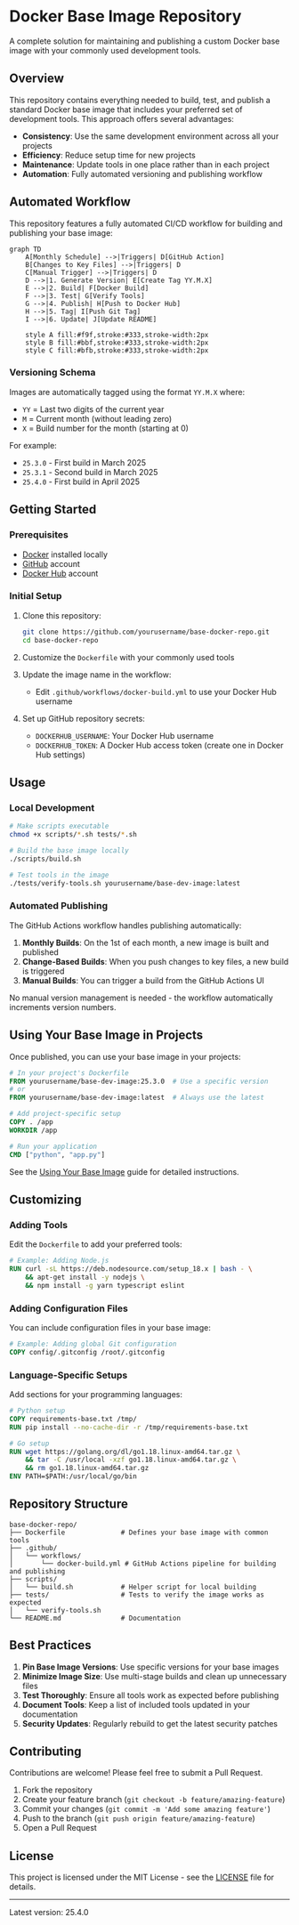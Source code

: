 # Docker Base Image Repository

A complete solution for maintaining and publishing a custom Docker base image with your commonly used development tools.

## Overview

This repository contains everything needed to build, test, and publish a standard Docker base image that includes your preferred set of development tools. This approach offers several advantages:

- **Consistency**: Use the same development environment across all your projects
- **Efficiency**: Reduce setup time for new projects
- **Maintenance**: Update tools in one place rather than in each project
- **Automation**: Fully automated versioning and publishing workflow

## Automated Workflow

This repository features a fully automated CI/CD workflow for building and publishing your base image:

```mermaid
graph TD
    A[Monthly Schedule] -->|Triggers| D[GitHub Action]
    B[Changes to Key Files] -->|Triggers| D
    C[Manual Trigger] -->|Triggers| D
    D -->|1. Generate Version| E[Create Tag YY.M.X]
    E -->|2. Build| F[Docker Build]
    F -->|3. Test| G[Verify Tools]
    G -->|4. Publish| H[Push to Docker Hub]
    H -->|5. Tag| I[Push Git Tag]
    I -->|6. Update| J[Update README]
    
    style A fill:#f9f,stroke:#333,stroke-width:2px
    style B fill:#bbf,stroke:#333,stroke-width:2px
    style C fill:#bfb,stroke:#333,stroke-width:2px
```

### Versioning Schema

Images are automatically tagged using the format `YY.M.X` where:
- `YY` = Last two digits of the current year
- `M` = Current month (without leading zero)
- `X` = Build number for the month (starting at 0)

For example:
- `25.3.0` - First build in March 2025
- `25.3.1` - Second build in March 2025
- `25.4.0` - First build in April 2025

## Getting Started

### Prerequisites

- [Docker](https://docs.docker.com/get-docker/) installed locally
- [GitHub](https://github.com/) account
- [Docker Hub](https://hub.docker.com/) account

### Initial Setup

1. Clone this repository:
   ```bash
   git clone https://github.com/yourusername/base-docker-repo.git
   cd base-docker-repo
   ```

2. Customize the `Dockerfile` with your commonly used tools

3. Update the image name in the workflow:
   - Edit `.github/workflows/docker-build.yml` to use your Docker Hub username

4. Set up GitHub repository secrets:
   - `DOCKERHUB_USERNAME`: Your Docker Hub username
   - `DOCKERHUB_TOKEN`: A Docker Hub access token (create one in Docker Hub settings)

## Usage

### Local Development

```bash
# Make scripts executable
chmod +x scripts/*.sh tests/*.sh

# Build the base image locally
./scripts/build.sh

# Test tools in the image
./tests/verify-tools.sh yourusername/base-dev-image:latest
```

### Automated Publishing

The GitHub Actions workflow handles publishing automatically:

1. **Monthly Builds**: On the 1st of each month, a new image is built and published
2. **Change-Based Builds**: When you push changes to key files, a new build is triggered
3. **Manual Builds**: You can trigger a build from the GitHub Actions UI

No manual version management is needed - the workflow automatically increments version numbers.

## Using Your Base Image in Projects

Once published, you can use your base image in your projects:

```dockerfile
# In your project's Dockerfile
FROM yourusername/base-dev-image:25.3.0  # Use a specific version
# or
FROM yourusername/base-dev-image:latest  # Always use the latest

# Add project-specific setup
COPY . /app
WORKDIR /app

# Run your application
CMD ["python", "app.py"]
```

See the [Using Your Base Image](docs/using-base-image.md) guide for detailed instructions.

## Customizing

### Adding Tools

Edit the `Dockerfile` to add your preferred tools:

```dockerfile
# Example: Adding Node.js
RUN curl -sL https://deb.nodesource.com/setup_18.x | bash - \
    && apt-get install -y nodejs \
    && npm install -g yarn typescript eslint
```

### Adding Configuration Files

You can include configuration files in your base image:

```dockerfile
# Example: Adding global Git configuration
COPY config/.gitconfig /root/.gitconfig
```

### Language-Specific Setups

Add sections for your programming languages:

```dockerfile
# Python setup
COPY requirements-base.txt /tmp/
RUN pip install --no-cache-dir -r /tmp/requirements-base.txt

# Go setup
RUN wget https://golang.org/dl/go1.18.linux-amd64.tar.gz \
    && tar -C /usr/local -xzf go1.18.linux-amd64.tar.gz \
    && rm go1.18.linux-amd64.tar.gz
ENV PATH=$PATH:/usr/local/go/bin
```

## Repository Structure

```
base-docker-repo/
├── Dockerfile              # Defines your base image with common tools
├── .github/
│   └── workflows/
│       └── docker-build.yml # GitHub Actions pipeline for building and publishing
├── scripts/
│   └── build.sh            # Helper script for local building
├── tests/                  # Tests to verify the image works as expected
│   └── verify-tools.sh
└── README.md               # Documentation
```

## Best Practices

1. **Pin Base Image Versions**: Use specific versions for your base images
2. **Minimize Image Size**: Use multi-stage builds and clean up unnecessary files
3. **Test Thoroughly**: Ensure all tools work as expected before publishing
4. **Document Tools**: Keep a list of included tools updated in your documentation
5. **Security Updates**: Regularly rebuild to get the latest security patches

## Contributing

Contributions are welcome! Please feel free to submit a Pull Request.

1. Fork the repository
2. Create your feature branch (`git checkout -b feature/amazing-feature`)
3. Commit your changes (`git commit -m 'Add some amazing feature'`)
4. Push to the branch (`git push origin feature/amazing-feature`)
5. Open a Pull Request

## License

This project is licensed under the MIT License - see the [LICENSE](LICENSE) file for details.

---

Latest version: 25.4.0